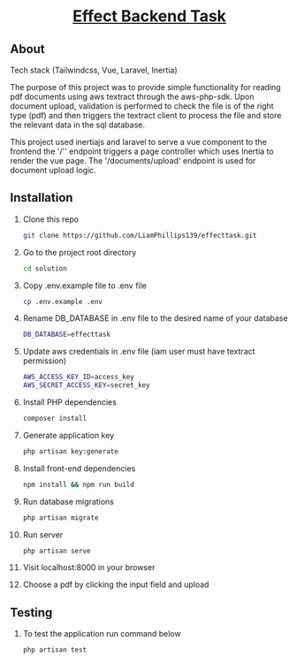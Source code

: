 <a href="https://github.com/LiamPhillips139/effecttask"> <h1 align="center">Effect Backend Task</h1></a>

## About 

Tech stack (Tailwindcss, Vue, Laravel, Inertia)

The purpose of this project was to provide simple functionality for reading pdf documents using aws textract through the aws-php-sdk. Upon document upload, validation is performed to check the file is of the right type (pdf) and then triggers the textract client to process the file and store the relevant data in the sql database. 

This project used inertiajs and laravel to serve a vue component to the frontend the '/'' endpoint triggers a page controller which uses Inertia to render the vue page. The '/documents/upload' endpoint is used for document upload logic. 

## Installation 

1. Clone this repo
    ```sh
    git clone https://github.com/LiamPhillips139/effecttask.git
    ```

2. Go to the project root directory
    ```sh
    cd solution
    ```

3. Copy .env.example file to .env file
    ```sh
    cp .env.example .env
    ```

4. Rename DB_DATABASE in .env file to the desired name of your database
    ```sh
    DB_DATABASE=effecttask
    ```

5. Update aws credentials in .env file (iam user must have textract permission)
    ```sh
    AWS_ACCESS_KEY_ID=access_key
    AWS_SECRET_ACCESS_KEY=secret_key
    ```

6. Install PHP dependencies
    ```sh
    composer install
    ```

7. Generate application key
    ```sh
    php artisan key:generate
    ```

8. Install front-end dependencies
    ```sh
    npm install && npm run build
    ```

9. Run database migrations 
    ```sh
    php artisan migrate
    ```

10. Run server
    ```sh 
    php artisan serve
    ```

11. Visit localhost:8000 in your browser

12. Choose a pdf by clicking the input field and upload

## Testing

1. To test the application run command below

    ```sh
    php artisan test
    ```

